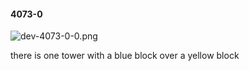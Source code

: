 #### 4073-0
![dev-4073-0-0.png](https://github.com/lil-lab/nlvr/raw/master/nlvr/dev/images/2/dev-4073-0-0.png "dev-4073-0-0.png")

there is one tower with a blue block over a yellow block